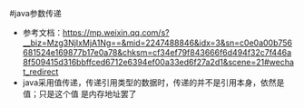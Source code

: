 #java参数传递
* 参考文档：https://mp.weixin.qq.com/s?__biz=Mzg3NjIxMjA1Ng==&mid=2247488846&idx=3&sn=c0e0a00b756681524e169877b17e0a78&chksm=cf34ef79f843666f6d494f32c7f446a8f509415d316bbffced6712e6394ef00a33ed6f27a2d1&scene=21#wechat_redirect
* java采用值传递，传递引用类型的数据时，传递的并不是引用本身，依然是值；只是这个值 是内存地址罢了
